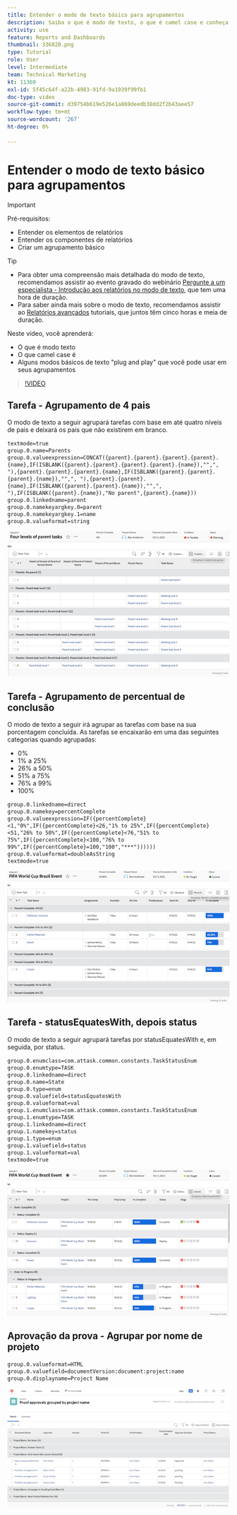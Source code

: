 ```yaml
---
title: Entender o modo de texto básico para agrupamentos
description: Saiba o que é modo de texto, o que é camel case e conheça modos de texto básicos de "plug and play" que podem ser usados em seus agrupamentos no Workfront.
activity: use
feature: Reports and Dashboards
thumbnail: 336820.png
type: Tutorial
role: User
level: Intermediate
team: Technical Marketing
kt: 11369
exl-id: 5f45c64f-a22b-4983-91fd-9a1939f99fb1
doc-type: video
source-git-commit: d39754b619e526e1a869deedb38dd2f2b43aee57
workflow-type: tm+mt
source-wordcount: '267'
ht-degree: 0%

---
```


# Entender o modo de texto básico para agrupamentos

>[!IMPORTANT]
>
>Pré-requisitos:
>
>* Entender os elementos de relatórios
>* Entender os componentes de relatórios
>* Criar um agrupamento básico


>[!TIP]
>
>* Para obter uma compreensão mais detalhada do modo de texto, recomendamos assistir ao evento gravado do webinário [Pergunte a um especialista - Introdução aos relatórios no modo de texto](https://experienceleague.adobe.com/docs/workfront-events/events/reporting-and-dashboards/introduction-to-text-mode-reporting.html?lang=en), que tem uma hora de duração.
>* Para saber ainda mais sobre o modo de texto, recomendamos assistir ao [Relatórios avançados](https://experienceleague.adobe.com/docs/workfront-learn/tutorials-workfront/reporting/advanced-reporting/welcome-to-advanced-reporting.html?lang=en) tutoriais, que juntos têm cinco horas e meia de duração.


Neste vídeo, você aprenderá:

* O que é modo texto
* O que camel case é
* Alguns modos básicos de texto &quot;plug and play&quot; que você pode usar em seus agrupamentos

>[!VIDEO](https://video.tv.adobe.com/v/3410641/?quality=12)

## Tarefa - Agrupamento de 4 pais

O modo de texto a seguir agrupará tarefas com base em até quatro níveis de pais e deixará os pais que não existirem em branco.

```
textmode=true
group.0.name=Parents
group.0.valueexpression=CONCAT({parent}.{parent}.{parent}.{parent}.{name},IF(ISBLANK({parent}.{parent}.{parent}.{parent}.{name}),"",", "),{parent}.{parent}.{parent}.{name},IF(ISBLANK({parent}.{parent}.{parent}.{name}),"",", "),{parent}.{parent}.{name},IF(ISBLANK({parent}.{parent}.{name}),"",", "),IF(ISBLANK({parent}.{name}),"No parent",{parent}.{name}))
group.0.linkedname=parent
group.0.namekeyargkey.0=parent
group.0.namekeyargkey.1=name
group.0.valueformat=string
```

![Uma imagem de tela mostrando tarefas de projeto agrupadas por 4 pais](assets/4-parents-grouping.png)


## Tarefa - Agrupamento de percentual de conclusão

O modo de texto a seguir irá agrupar as tarefas com base na sua porcentagem concluída. As tarefas se encaixarão em uma das seguintes categorias quando agrupadas:

* 0%
* 1% a 25%
* 26% a 50%
* 51% a 75%
* 76% a 99%
* 100%

```
group.0.linkedname=direct
group.0.namekey=percentComplete
group.0.valueexpression=IF({percentComplete}<1,"0%",IF({percentComplete}<26,"1% to 25%",IF({percentComplete}<51,"26% to 50%",IF({percentComplete}<76,"51% to 75%",IF({percentComplete}<100,"76% to 99%",IF({percentComplete}=100,"100","***"))))))
group.0.valueformat=doubleAsString
textmode=true
```

![Uma imagem de tela mostrando as tarefas do projeto agrupadas por porcentagem concluída](assets/percent-complete-grouping.png)

## Tarefa - statusEquatesWith, depois status

O modo de texto a seguir agrupará tarefas por statusEquatesWith e, em seguida, por status.

```
group.0.enumclass=com.attask.common.constants.TaskStatusEnum
group.0.enumtype=TASK
group.0.linkedname=direct
group.0.name=State
group.0.type=enum
group.0.valuefield=statusEquatesWith
group.0.valueformat=val
group.1.enumclass=com.attask.common.constants.TaskStatusEnum
group.1.enumtype=TASK
group.1.linkedname=direct
group.1.namekey=status
group.1.type=enum
group.1.valuefield=status
group.1.valueformat=val
textmode=true
```

![Uma imagem de tela mostrando tarefas de projeto agrupadas por statusEquatesWith](assets/status-equates-with.png)


## Aprovação da prova - Agrupar por nome de projeto

```
group.0.valueformat=HTML
group.0.valuefield=documentVersion:document:project:name
group.0.displayname=Project Name
```

![Uma imagem de tela mostrando aprovações de provas agrupadas por nome de projeto](assets/proof-approvals-grouped-by-project-name.png)

